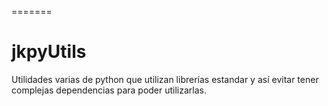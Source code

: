 =======
# jkpyUtils
Utilidades varias de python que utilizan librerías estandar y así evitar tener complejas dependencias para poder utilizarlas.

